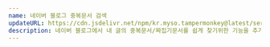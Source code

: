 ```yaml
---
name: 네이버 블로그 중복문서 검색
updateURL: https://cdn.jsdelivr.net/npm/kr.myso.tampermonkey@latest/service/com.naver.blog-content.overlap.search.user.js
description: 네이버 블로그에서 내 글의 중복문서/짜집기문서를 쉽게 찾기위한 기능을 추가합니다.
---
```


